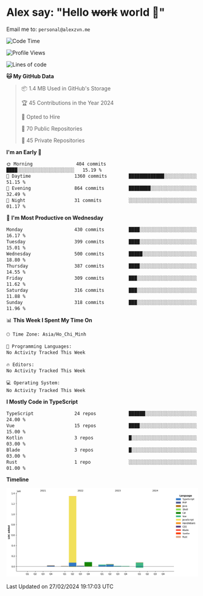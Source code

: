 # Alex say: "Hello ~~work~~ world 🐾"
Email me to: `personal@alexzvn.me`

<!--START_SECTION:waka-->
![Code Time](http://img.shields.io/badge/Code%20Time-1%2C066%20hrs%2055%20mins-blue)

![Profile Views](http://img.shields.io/badge/Profile%20Views-0-blue)

![Lines of code](https://img.shields.io/badge/From%20Hello%20World%20I%27ve%20Written-1.6%20million%20lines%20of%20code-blue)

**🐱 My GitHub Data** 

> 📦 1.4 MB Used in GitHub's Storage 
 > 
> 🏆 45 Contributions in the Year 2024
 > 
> 💼 Opted to Hire
 > 
> 📜 70 Public Repositories 
 > 
> 🔑 45 Private Repositories 
 > 
**I'm an Early 🐤** 

```text
🌞 Morning                404 commits         ████░░░░░░░░░░░░░░░░░░░░░   15.19 % 
🌆 Daytime                1360 commits        █████████████░░░░░░░░░░░░   51.15 % 
🌃 Evening                864 commits         ████████░░░░░░░░░░░░░░░░░   32.49 % 
🌙 Night                  31 commits          ░░░░░░░░░░░░░░░░░░░░░░░░░   01.17 % 
```
📅 **I'm Most Productive on Wednesday** 

```text
Monday                   430 commits         ████░░░░░░░░░░░░░░░░░░░░░   16.17 % 
Tuesday                  399 commits         ████░░░░░░░░░░░░░░░░░░░░░   15.01 % 
Wednesday                500 commits         █████░░░░░░░░░░░░░░░░░░░░   18.80 % 
Thursday                 387 commits         ████░░░░░░░░░░░░░░░░░░░░░   14.55 % 
Friday                   309 commits         ███░░░░░░░░░░░░░░░░░░░░░░   11.62 % 
Saturday                 316 commits         ███░░░░░░░░░░░░░░░░░░░░░░   11.88 % 
Sunday                   318 commits         ███░░░░░░░░░░░░░░░░░░░░░░   11.96 % 
```


📊 **This Week I Spent My Time On** 

```text
🕑︎ Time Zone: Asia/Ho_Chi_Minh

💬 Programming Languages: 
No Activity Tracked This Week

🔥 Editors: 
No Activity Tracked This Week

💻 Operating System: 
No Activity Tracked This Week
```

**I Mostly Code in TypeScript** 

```text
TypeScript               24 repos            ██████░░░░░░░░░░░░░░░░░░░   24.00 % 
Vue                      15 repos            ████░░░░░░░░░░░░░░░░░░░░░   15.00 % 
Kotlin                   3 repos             █░░░░░░░░░░░░░░░░░░░░░░░░   03.00 % 
Blade                    3 repos             █░░░░░░░░░░░░░░░░░░░░░░░░   03.00 % 
Rust                     1 repo              ░░░░░░░░░░░░░░░░░░░░░░░░░   01.00 % 
```



**Timeline**

![Lines of Code chart](https://raw.githubusercontent.com/alexzvn/alexzvn/main/assets/bar_graph.png)


 Last Updated on 27/02/2024 19:17:03 UTC
<!--END_SECTION:waka-->
